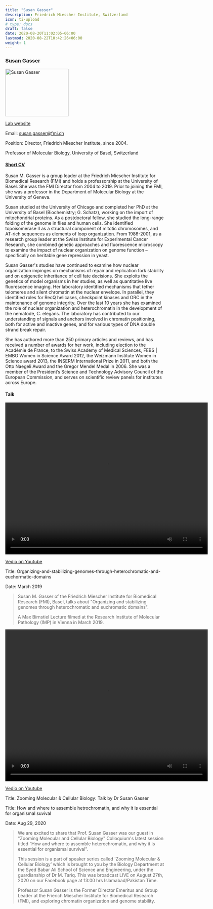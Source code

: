 ```yaml
---
title: "Susan Gasser"
description: Friedrich Miescher Institute, Switzerland
icon: ti-upload
# type: docs
draft: false
date: 2020-08-20T11:02:05+06:00
lastmod: 2020-08-22T10:42:26+06:00
weight: 1
---
```


### [Susan Gasser]() 


<img src="http://159.226.118.232/upload/img/2020_CSHL_videos/Susan-Gasser/Susan-Gasser.jpg" alt="Susan Gasser" width="200" height="150">


[Lab website](https://www.fmi.ch/research-groups/groupleader.html?group=42)

Email: susan.gasser@fmi.ch    

Position: Director, Friedrich Miescher Institute, since 2004.    

Professor of Molecular Biology, University of Basel, Switzerland 

#### [Short CV](https://www.fmi.ch/research-groups/website/gasserlab/susangasser.php)

Susan M. Gasser is a group leader at the Friedrich Miescher Institute for Biomedical Research (FMI) and holds a professorship at the University of Basel. She was the FMI Director from 2004 to 2019. Prior to joining the FMI, she was a professor in the Department of Molecular Biology at the University of Geneva.

Susan studied at the University of Chicago and completed her PhD at the University of Basel (Biochemistry; G. Schatz), working on the import of mitochondrial proteins. As a postdoctoral fellow, she studied the long-range folding of the genome in flies and human cells. She identified topoisomerase II as a structural component of mitotic chromosomes, and AT-rich sequences as elements of loop organization. From 1986-2001, as a research group leader at the Swiss Institute for Experimental Cancer Research, she combined genetic approaches and fluorescence microscopy to examine the impact of nuclear organization on genome function – specifically on heritable gene repression in yeast.

Susan Gasser's studies have continued to examine how nuclear organization impinges on mechanisms of repair and replication fork stability and on epigenetic inheritance of cell fate decisions. She exploits the genetics of model organisms in her studies, as well as quantitative live fluorescence imaging. Her laboratory identified mechanisms that tether telomeres and silent chromatin at the nuclear envelope. In parallel, they identified roles for RecQ helicases, checkpoint kinases and ORC in the maintenance of genome integrity. Over the last 10 years she has examined the role of nuclear organization and heterochromatin in the development of the nematode, C. elegans. The laboratory has contributed to our understanding of signals and anchors involved in chromatin positioning, both for active and inactive genes, and for various types of DNA double strand break repair.

She has authored more than 250 primary articles and reviews, and has received a number of awards for her work, including election to the Académie de France, to the Swiss Academy of Medical Sciences, FEBS | EMBO Women in Science Award 2012, the Weizmann Institute Women in Science award 2013, the INSERM International Prize in 2011, and both the Otto Naegeli Award and the Gregor Mendel Medal in 2006. She was a member of the President’s Science and Technology Advisory Council of the European Commission, and serves on scientific review panels for institutes across Europe.


#### Talk

<!-- {{< youtube UxSJbdBH1Mo>}} -->


<video width="640" height="480" controls>
  <source src="http://159.226.118.232/upload/img/2020_CSHL_videos/Susan-Gasser/Susan-Gasser-2019-IMP.mp4" type="video/mp4">
  <track label="English" kind="subtitles" srclang="en" src="http://159.226.118.232/upload/img/2020_CSHL_videos/Susan-Gasser/Susan-Gasser-2019-IMP.vtt" default>
  Your browser does not support the video tag.
</video>

[Vedio on Youtube](https://www.youtube.com/watch?v=UxSJbdBH1Mo)

Title: Organizing-and-stabilizing-genomes-through-heterochromatic-and-euchormatic-domains  

Date: March 2019


> Susan M. Gasser of the Friedrich Miescher Institute for Biomedical Research (FMI), Basel, talks about "Organizing and stabilizing genomes through heterochromatic and euchromatic domains".
>
> A Max Birnstiel Lecture filmed at the Research Institute of Molecular Pathology (IMP) in Vienna in March 2019.



<!-- {{< youtube q8D-OppWYY0>}} -->


<video width="640" height="480" controls>
  <source src="http://159.226.118.232/upload/img/2020_CSHL_videos/Susan-Gasser/Susan-Gasser-2020-MCB.mp4" type="video/mp4">
  <track label="English" kind="subtitles" srclang="en" src="http://159.226.118.232/upload/img/2020_CSHL_videos/Susan-Gasser/Susan-Gasser-2020-MCB.vtt" default>
  Your browser does not support the video tag.
</video>

[Vedio on Youtube](https://www.youtube.com/watch?v=q8D-OppWYY0)

Title: Zooming Molecular & Cellular Biology: Talk by Dr Susan Gasser   

Title: How and where to assemble hetrochromatin, and why it is essential for organismal suvival

Date: Aug 29, 2020

> We are excited to share that Prof. Susan Gasser was our guest in "Zooming Molecular and Cellular Biology" Colloquium's latest session titled “How and where to assemble heterochromatin, and why it is essential for organismal survival”. 
> 
> This session is a part of speaker series called 'Zooming Molecular & Cellular Biology’ which is brought to you by the Biology Department at the Syed Babar Ali School of Science and Engineering, under the guardianship of Dr M. Tariq. This was broadcast LIVE on August 27th, 2020 on our Facebook page at 13:00 hrs Islamabad/Pakistan Time. 
>
> Professor Susan Gasser is the Former Director Emeritus and Group Leader at the Frierich Miescher Institute for Biomedical Research (FMI), and exploring chromatin organization and genome stability. 



